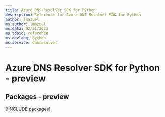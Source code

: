 ```yaml
---
title: Azure DNS Resolver SDK for Python
description: Reference for Azure DNS Resolver SDK for Python
author: lmazuel
ms.author: lmazuel
ms.data: 02/21/2023
ms.topic: reference
ms.devlang: python
ms.service: dnsresolver
---
```

# Azure DNS Resolver SDK for Python - preview
## Packages - preview
[!INCLUDE [packages](dns-resolver-index.md)]